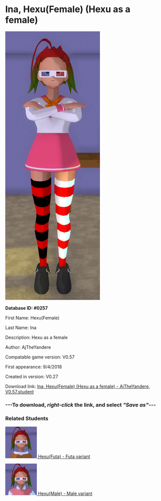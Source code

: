 # Ina, Hexu(Female) (Hexu as a female)

<img src="../../Files/Images/Ina, Hexu(Female) (Hexu as a female).png" title="Ina, Hexu(Female) (Hexu as a female) - AjTheYandere, V0.57">

**Database ID: #0257**

First Name: Hexu(Female)

Last Name: Ina

Description: Hexu as a female

Author: AjTheYandere

Compatable game version: V0.57

First appearance: 9/4/2018

Created in version: V0.27

Download link: <a href="https://raw.githubusercontent.com/Arbiter1223/Daigaku-Gurashi-Custom-Students/master/Files/Student%20Files/Ina%2C%20Hexu(Female)%20(Hexu%20as%20a%20female)%20-%20AjTheYandere%2C%20V0.57.student">Ina, Hexu(Female) (Hexu as a female) - AjTheYandere, V0.57.student</a>

### ---**To download, _right-click_ the link, and select _"Save as"_**---

### Related Students

<a href="Ina, Hexu(Futa) (Hexu as a futa).md"><img src="../../Files/Thumbs/Ina, Hexu(Futa) (Hexu as a futa).png" height="100" width="100" title="Ina, Hexu(Futa) (Hexu as a futa) - AjTheYandere, V0.57"></a><a href="Ina, Hexu(Futa) (Hexu as a futa).md"> Hexu(Futa) - Futa variant</a>

<a href="Ina, Hexu(Male) (Hexu as a male).md"><img src="../../Files/Thumbs/Ina, Hexu(Male) (Hexu as a male).png" height="100" width="100" title="Ina, Hexu(Male) (Hexu as a male) - AjTheYandere, V0.57"></a><a href="Ina, Hexu(Male) (Hexu as a male).md"> Hexu(Male) - Male variant</a>

